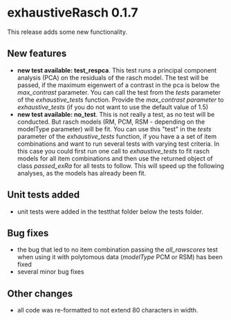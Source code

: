 # exhaustiveRasch 0.1.7
This release adds some new functionality.

## New features
- **new test available: test_respca**. This test runs a principal component analysis (PCA) on the residuals of the
  rasch model. The test will be passed, if the maximum eigenwert of a contrast in the pca is below the *max_contrast* parameter. You can call the test from the *tests* parameter of the *exhaustive_tests* function. Provide the *max_contrast parameter* to *exhaustive_tests* (if you do not want to use the default value of 1.5)
- **new test available: no_test**. This is not really a test, as no test will be conducted.  But rasch models (RM, PCM, RSM - depending on the modelType parameter) will be fit. You can use this "test" in the *tests* parameter of the *exhaustive_tests* function, if you have a a set of item combinations and want to run several tests with varying test criteria. In this case you could first run one call to *exhaustive_tests* to fit rasch models for all item combinations and then use the returned object of class *passed_exRa* for all tests to follow. This will speed up the following analyses, as the models has already been fit.

## Unit tests added
- unit tests were added in the testthat folder below the tests folder.

## Bug fixes
- the bug that led to no item combination passing the *all_rawscores* test when using it with polytomous data (*modelType* PCM or RSM) has been fixed
- several minor bug fixes

## Other changes
- all code was re-formatted to not extend 80 characters in width.
